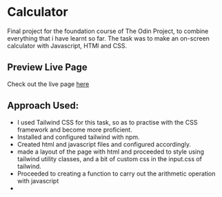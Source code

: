 # Calculator
Final project for the foundation course of The Odin Project, to combine everything that i have learnt so far. The task was to make an on-screen calculator with Javascript, HTMl and CSS.

## Preview Live Page
Check out the live page [here](https://ralatcode.github.io/Calculator-with-UI/)

## Approach Used:
- I used Tailwind CSS for this task, so as to practise with the CSS framework and become more proficient.
- Installed and configured tailwind with npm.
- Created html and javascript files and configured accordingly.
- made a layout of the page with html and proceeded to style using tailwind utility classes, and a bit of custom css in the input.css of tailwind.
- Proceeded to creating a function to carry out the arithmetic operation with javascript
- 